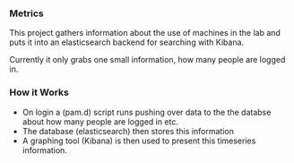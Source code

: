 ### Metrics
This project gathers information about the use of machines in the lab and puts
it into an elasticsearch backend for searching with Kibana.

Currently it only grabs one small information, how many people are logged in.

### How it Works
* On login a (pam.d) script runs pushing over data to the the databse about how many people are logged in etc.
* The database (elasticsearch) then stores this information
* A graphing tool (Kibana) is then used to present this timeseries information.
